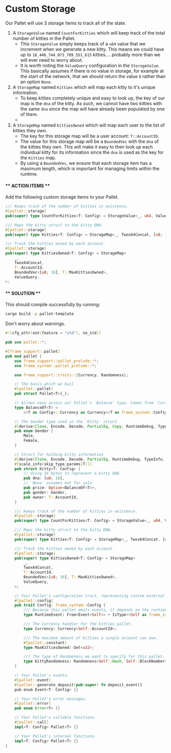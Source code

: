 # Custom Storage

Our Pallet will use 3 storage items to track all of the state.

1. A `StorageValue` named `CountForKitties` which will keep track of the total number of kitties in the Pallet.
	* This `StorageValue` simply keeps track of a `u64` value that we increment when we generate a new kitty. This means we could have up to `18_446_744_073_709_551_615` kitties.... probably more than we will ever need to worry about.
	* It is worth noting the `ValueQuery` configuration in the `StorageValue`. This basically assumes if there is no value in storage, for example at the start of the network, that we should return the value `0` rather than an option `None`.
2. A `StorageMap` named `Kitties` which will map each kitty to it's unique information.
	* To keep kitties completely unique and easy to look up, the key of our map is the `dna` of the kitty. As such, we cannot have two kitties with the same `dna` since the map will have already been populated by one of them.
	*
3. A `StorageMap` named `KittiesOwned` which will map each user to the list of kitties they own.
	* The key for this storage map will be a user account: `T::AccountID`.
	* The value for this storage map will be a `BoundedVec` with the `dna` of the kitties they own. This will make it easy to then look up each individual kitty for its information since the `dna` is used as the key for the `Kitties` map.
	* By using a `BoundedVec`, we ensure that each storage item has a maximum length, which is important for managing limits within the runtime.

<!-- slide:break-40 -->

<!-- tabs:start -->

#### ** ACTION ITEMS **

Add the following custom storage items to your Pallet.

```rust
/// Keeps track of the number of kitties in existence.
#[pallet::storage]
pub(super) type CountForKitties<T: Config> = StorageValue<_, u64, ValueQuery>;

/// Maps the kitty struct to the kitty DNA.
#[pallet::storage]
pub(super) type Kitties<T: Config> = StorageMap<_, Twox64Concat, [u8; 16], Kitty<T>>;

/// Track the kitties owned by each account.
#[pallet::storage]
pub(super) type KittiesOwned<T: Config> = StorageMap<
	_,
	Twox64Concat,
	T::AccountId,
	BoundedVec<[u8; 16], T::MaxKittiesOwned>,
	ValueQuery,
>;
```

#### ** SOLUTION **

This should compile successfully by running:

```bash
cargo build -p pallet-template
```

Don't worry about warnings.

```rust
#![cfg_attr(not(feature = "std"), no_std)]

pub use pallet::*;

#[frame_support::pallet]
pub mod pallet {
	use frame_support::pallet_prelude::*;
	use frame_system::pallet_prelude::*;

	use frame_support::traits::{Currency, Randomness};

	// The basis which we buil
	#[pallet::pallet]
	pub struct Pallet<T>(_);

	// Allows easy access our Pallet's `Balance` type. Comes from `Currency` interface.
	type BalanceOf<T> =
		<<T as Config>::Currency as Currency<<T as frame_system::Config>::AccountId>>::Balance;

	// The Gender type used in the `Kitty` struct
	#[derive(Clone, Encode, Decode, PartialEq, Copy, RuntimeDebug, TypeInfo, MaxEncodedLen)]
	pub enum Gender {
		Male,
		Female,
	}

	// Struct for holding kitty information
	#[derive(Clone, Encode, Decode, PartialEq, RuntimeDebug, TypeInfo, MaxEncodedLen, Copy)]
	#[scale_info(skip_type_params(T))]
	pub struct Kitty<T: Config> {
		// Using 16 bytes to represent a kitty DNA
		pub dna: [u8; 16],
		// `None` assumes not for sale
		pub price: Option<BalanceOf<T>>,
		pub gender: Gender,
		pub owner: T::AccountId,
	}

	/// Keeps track of the number of kitties in existence.
	#[pallet::storage]
	pub(super) type CountForKitties<T: Config> = StorageValue<_, u64, ValueQuery>;

	/// Maps the kitty struct to the kitty DNA.
	#[pallet::storage]
	pub(super) type Kitties<T: Config> = StorageMap<_, Twox64Concat, [u8; 16], Kitty<T>>;

	/// Track the kitties owned by each account.
	#[pallet::storage]
	pub(super) type KittiesOwned<T: Config> = StorageMap<
		_,
		Twox64Concat,
		T::AccountId,
		BoundedVec<[u8; 16], T::MaxKittiesOwned>,
		ValueQuery,
	>;

	// Your Pallet's configuration trait, representing custom external types and interfaces.
	#[pallet::config]
	pub trait Config: frame_system::Config {
		/// Because this pallet emits events, it depends on the runtime's definition of an event.
		type RuntimeEvent: From<Event<Self>> + IsType<<Self as frame_system::Config>::RuntimeEvent>;

		/// The Currency handler for the kitties pallet.
		type Currency: Currency<Self::AccountId>;

		/// The maximum amount of kitties a single account can own.
		#[pallet::constant]
		type MaxKittiesOwned: Get<u32>;

		/// The type of Randomness we want to specify for this pallet.
		type KittyRandomness: Randomness<Self::Hash, Self::BlockNumber>;
	}

	// Your Pallet's events.
	#[pallet::event]
	#[pallet::generate_deposit(pub(super) fn deposit_event)]
	pub enum Event<T: Config> {}

	// Your Pallet's error messages.
	#[pallet::error]
	pub enum Error<T> {}

	// Your Pallet's callable functions.
	#[pallet::call]
	impl<T: Config> Pallet<T> {}

	// Your Pallet's internal functions.
	impl<T: Config> Pallet<T> {}
}
```

<!-- tabs:end -->
